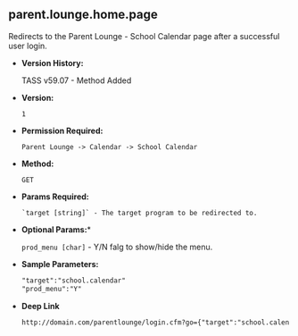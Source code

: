 **parent.lounge.home.page**
----
  Redirects to the Parent Lounge - School Calendar page after a successful user login.

* **Version History:**

    TASS v59.07 - Method Added

* **Version:**

  	`1`

* **Permission Required:**

  	`Parent Lounge -> Calendar -> School Calendar`

* **Method:**

  	`GET`
  
*  **Params Required:**

	   `target [string]` - The target program to be redirected to.

*  **Optional Params:***

    `prod_menu [char]` - Y/N falg to show/hide the menu.
    
* **Sample Parameters:**

	```HTML
	"target":"school.calendar"
	"prod_menu":"Y"
	```

* **Deep Link**

	```HTML
	http://domain.com/parentlounge/login.cfm?go={"target":"school.calendar","prod_menu":"Y"}
	```
